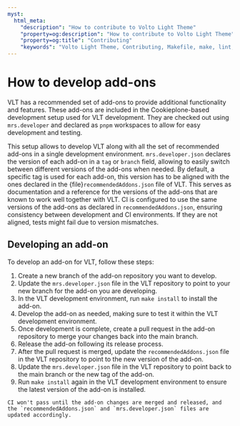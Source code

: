```yaml
---
myst:
  html_meta:
    "description": "How to contribute to Volto Light Theme"
    "property=og:description": "How to contribute to Volto Light Theme"
    "property=og:title": "Contributing"
    "keywords": "Volto Light Theme, Contributing, Makefile, make, lint, format, i18n, tests, unit, Cypress, acceptance"
---
```


# How to develop add-ons

VLT has a recommended set of add-ons to provide additional functionality and features.
These add-ons are included in the Cookieplone-based development setup used for VLT development.
They are checked out using `mrs.developer` and declared as `pnpm` workspaces to allow for easy development and testing.

This setup allows to develop VLT along with all the set of recommended add-ons in a single development environment.
`mrs.developer.json` declares the version of each add-on in a `tag` or `branch` field, allowing to easily switch between different versions of the add-ons when needed.
By default, a specific tag is used for each add-on, this version has to be aligned with the ones declared in the {file}`recommendedAddons.json` file of VLT.
This serves as documentation and a reference for the versions of the add-ons that are known to work well together with VLT.
CI is configured to use the same versions of the add-ons as declared in `recommendedAddons.json`, ensuring consistency between development and CI environments.
If they are not aligned, tests might fail due to version mismatches.

## Developing an add-on

To develop an add-on for VLT, follow these steps:

1. Create a new branch of the add-on repository you want to develop.
1. Update the `mrs.developer.json` file in the VLT repository to point to your new branch for the add-on you are developing.
1. In the VLT development environment, run `make install` to install the add-on.
1. Develop the add-on as needed, making sure to test it within the VLT development environment.
1. Once development is complete, create a pull request in the add-on repository to merge your changes back into the main branch.
1. Release the add-on following its release process.
1. After the pull request is merged, update the `recommendedAddons.json` file in the VLT repository to point to the new version of the add-on.
1. Update the `mrs.developer.json` file in the VLT repository to point back to the main branch or the new tag of the add-on.
1. Run `make install` again in the VLT development environment to ensure the latest version of the add-on is installed.

```{note}
CI won't pass until the add-on changes are merged and released, and the `recommendedAddons.json` and `mrs.developer.json` files are updated accordingly.
```
